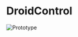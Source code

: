 DroidControl
============

![Prototype](https://github-camo.global.ssl.fastly.net/6824499a5e19168636340718410b89bdec14aa6e/687474703a2f2f7331352e706f7374696d672e6f72672f6537656869303476662f4453433038343238332e6a7067)
